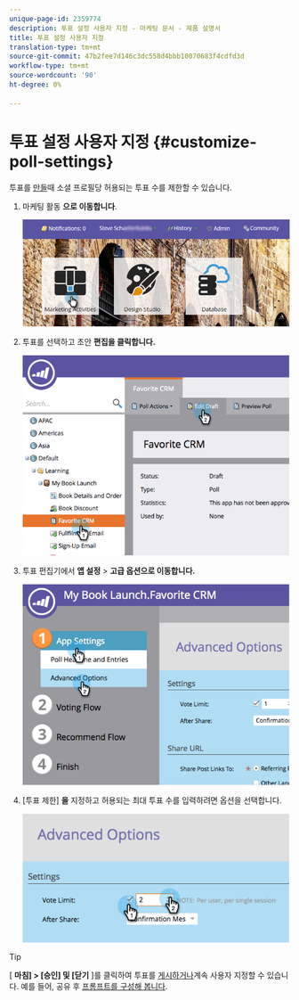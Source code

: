 ```yaml
---
unique-page-id: 2359774
description: 투표 설정 사용자 지정 - 마케팅 문서 - 제품 설명서
title: 투표 설정 사용자 지정
translation-type: tm+mt
source-git-commit: 47b2fee7d146c3dc558d4bbb10070683f4cdfd3d
workflow-type: tm+mt
source-wordcount: '90'
ht-degree: 0%

---
```



# 투표 설정 사용자 지정 {#customize-poll-settings}

투표를 [만들](create-a-poll.md)때 소셜 프로필당 허용되는 투표 수를 제한할 수 있습니다.

1. 마케팅 활동 **으로 이동합니다**.

   ![](assets/login-marketing-activities.png)

1. 투표를 선택하고 초안 **편집을 클릭합니다.**

   ![](assets/image2014-9-19-10-3a56-3a37.png)

1. 투표 편집기에서 **앱 설정** > **고급 옵션으로 이동합니다.**

   ![](assets/image2014-9-19-10-3a56-3a44.png)

1. [투표 제한] **을** 지정하고 허용되는 최대 투표 수를 입력하려면 옵션을 선택합니다.

   ![](assets/image2014-9-19-10-3a56-3a54.png)

>[!TIP]
>
>[ **마침] > [승인] 및 [닫기** ]를 클릭하여 투표를 [게시하거나](publish-a-poll.md)계속 사용자 지정할 수 있습니다. 예를 들어, 공유 후 [프롬프트를 구성해 봅니다](../../../../product-docs/demand-generation/social/configuring-social-actions/configure-after-share-prompts.md).


